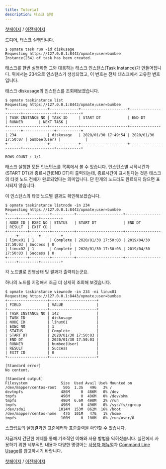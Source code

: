 ```yaml
---
title: Tutorial
description: 태스크 실행
---
```


[첫페이지](QuickTutorial.md) / [이전페이지](QuickTutorial5.md)

드디어, 태스크 실행입니다.

```
$ opmate task run -id diskusage
Requesting https://127.0.0.1:8443/opmate;user=bumbee
Instance(234) of task has been created.
```

태스크를 한번 실행하면 그와 대응하는 태스크 인스턴스(Task Instance)가 만들어집니다.
위에서는 234으로 인스턴스가 생성되었고, 이 번호는 전체 태스크에서 고유한 번호입니다.

태스크 diskusage의 인스턴스를 조회해보겠습니다.

```
$ opmate taskinstance list 
Requesting https://127.0.0.1:8443/opmate;user=bumbee
+------------------+-------------+---------------------+---------------------+--------------+-----------+
| TASK INSTANCE NO | TASK ID     | START DT            | END DT              | RUNNER       | NEXT TASK |
+------------------+-------------+---------------------+---------------------+--------------+-----------+
| 234              | diskusage   | 2020/01/30 17:49:54 | 2020/01/30 17:50:07 | bumbee(User) |           |
+------------------+-------------+---------------------+---------------------+--------------+-----------+

ROWS COUNT : 1/1
```

태스크 실행한 모든 인스턴스를 목록에서 볼 수 있습니다.
인스턴스별 시작시간과(START DT)과 종료시간(END DT)이 출력되는데, 종료시간이 표시된다는 것은 태스크의 타겟 노드 전체가 완료되었다는 의미입니다.
단 한개의 노드라도 완료되지 않으면 표시되지 않습니다.

이 인스턴스의 타겟 노드별 결과도 확인해보겠습니다.

```
$ opmate taskinstance listnode -in 234
Requesting https://127.0.0.1:8443/opmate;user=bumbee
+---------+---------+----------+---------------------+---------------------+---------+---------+
| NODE ID | EXEC NO | STATUS   | START DT            | END DT              | RESULT  | EXIT CD |
+---------+---------+----------+---------------------+---------------------+---------+---------+
| linux01 | 1       | Complete | 2020/01/30 17:50:03 | 2019/04/30 17:50:03 | Success | 0       |
| linux02 | 1       | Complete | 2020/01/30 17:50:03 | 2019/04/30 17:50:03 | Success | 0       |
+---------+---------+----------+---------------------+---------------------+---------+---------+
```

각 노드별로 진행상태 및 결과가 출력되는군요.

하나의 노드를 지정해서 조금 더 상세히 조회해 보겠습니다.

```
$ opmate taskinstance viewnode -in 234 -ni linux01
Requesting https://127.0.0.1:8443/opmate;user=bumbee
+------------------+---------------------+
| FIELD            | VALUE               |
+------------------+---------------------+
| TASK INSTANCE NO | 142                 |
| TASK ID          | diskusage           |
| NODE ID          | linux01             |
| EXEC NO          | 1                   |
| STATUS           | Complete            |
| START DT         | 2020/01/30 17:50:03 |
| END DT           | 2020/01/30 17:50:03 |
| RUNNER           | bumbee(User)        |
| RESULT           | Success             |
| EXIT CD          | 0                   |
+------------------+---------------------+

[Standard error]
No content.

[Standard output]
Filesystem               Size  Used Avail Use% Mounted on
/dev/mapper/centos-root   50G  1.3G   49G   3% /
devtmpfs                 486M     0  486M   0% /dev
tmpfs                    496M     0  496M   0% /dev/shm
tmpfs                    496M  6.6M  490M   2% /run
tmpfs                    496M     0  496M   0% /sys/fs/cgroup
/dev/sda1               1014M  153M  862M  16% /boot
/dev/mapper/centos-home   47G  101M   47G   1% /home
tmpfs                    100M     0  100M   0% /run/user/0
```

스크립트의 실행결과인 표준에러와 표준출력을 확인할 수 있습니다.

지금까지 간단한 예제를 통해 기초적인 이해와 사용 방법을 익히셨습니다.
실전에서 사용하기 위한 세부적인 내용과 다양한 명령어는 [사용자 매뉴얼](Overview.md)과 [Command Line Usage](CliUsage.md)를 참고하시기 바랍니다.

[첫페이지](QuickTutorial.md) / [이전페이지](QuickTutorial5.md)
